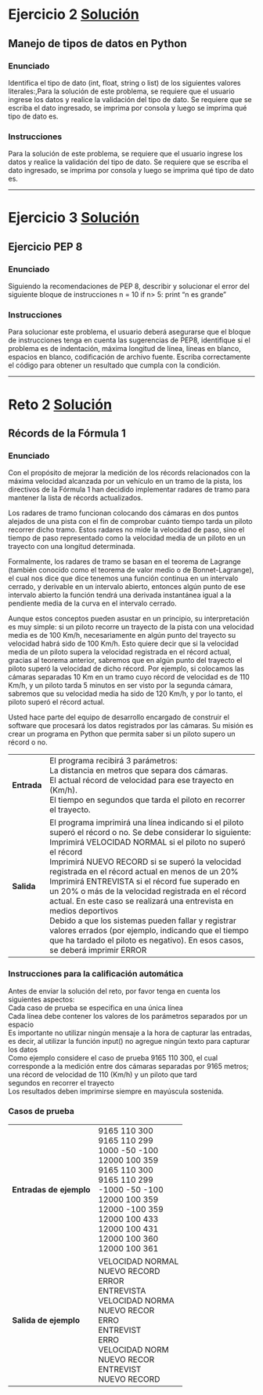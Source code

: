 # Ejercicio 2 [Solución](https://github.com/dsernag/MisionTICUSA2022/blob/main/Ciclo1Python/Semana2/Ejercicio2.py)
## Manejo de tipos de datos en Python
### Enunciado
Identifica el tipo de dato (int, float, string o list) de los siguientes valores literales:,Para la solución de este problema, se requiere que el usuario ingrese los datos y realice la validación del tipo de dato. Se requiere que se escriba el dato ingresado, se imprima por consola y luego se imprima qué tipo de dato es.

### Instrucciones
Para la solución de este problema, se requiere que el usuario ingrese los datos y realice la validación del tipo de dato. Se requiere que se escriba el dato ingresado, se imprima por consola y luego se imprima qué tipo de dato es.
___
# Ejercicio 3 [Solución](https://github.com/dsernag/MisionTICUSA2022/blob/main/Ciclo1Python/Semana2/Ejercicio3.py)
## Ejercicio PEP 8
### Enunciado
Siguiendo la recomendaciones de PEP 8, describir y solucionar el error del siguiente bloque de instrucciones n = 10 if n> 5: print “n es grande”

### Instrucciones
Para solucionar este problema, el usuario deberá asegurarse que el bloque de instrucciones tenga en cuenta las sugerencias de PEP8, identifique si el problema es de indentación, máxima longitud de línea, líneas en blanco, espacios en blanco, codificación de archivo fuente. Escriba correctamente el código para obtener un resultado que cumpla con la condición.
___
# Reto 2 [Solución](https://github.com/dsernag/MisionTICUSA2022/blob/main/Ciclo1Python/Semana2/Reto2.py)
## Récords de la Fórmula 1

### Enunciado

Con el propósito de mejorar la medición de los récords relacionados con la máxima velocidad alcanzada por un vehículo en un tramo de la pista, los directivos de la Fórmula 1 han decidido implementar radares de tramo para mantener la lista de récords actualizados.

Los radares de tramo funcionan colocando dos cámaras en dos puntos alejados de una pista con el fin de comprobar cuánto tiempo tarda un piloto recorrer dicho tramo. Estos radares no mide la velocidad de paso, sino el tiempo de paso representado como la velocidad media de un piloto en un trayecto con una longitud determinada.

Formalmente, los radares de tramo se basan en el teorema de Lagrange (también conocido como el teorema de valor medio o de Bonnet-Lagrange), el cual nos dice que dice tenemos una función continua en un intervalo cerrado, y derivable en un intervalo abierto, entonces algún punto de ese intervalo abierto la función tendrá una derivada instantánea igual a la pendiente media de la curva en el intervalo cerrado.

Aunque estos conceptos pueden asustar en un principio, su interpretación es muy simple: si un piloto recorre un trayecto de la pista con una velocidad media es de 100 Km/h, necesariamente en algún punto del trayecto su velocidad habrá sido de 100 Km/h. Esto quiere decir que si la velocidad media de un piloto supera la velocidad registrada en el récord actual, gracias al teorema anterior, sabremos que en algún punto del trayecto el piloto superó la velocidad de dicho récord. Por ejemplo, si colocamos las cámaras separadas 10 Km en un tramo cuyo récord de velocidad es de 110 Km/h, y un piloto tarda 5 minutos en ser visto por la segunda cámara, sabremos que su velocidad media ha sido de 120 Km/h, y por lo tanto, el piloto superó el récord actual.

Usted hace parte del equipo de desarrollo encargado de construir el software que procesará los datos registrados por las cámaras. Su misión es crear un programa en Python que permita saber si un piloto supero un récord o no.

| | |
| --- | --- |
| **Entrada** | El programa recibirá 3 parámetros: </br>La distancia en metros que separa dos cámaras.</br>El actual récord de velocidad para ese trayecto en (Km/h).</br>El tiempo en segundos que tarda el piloto en recorrer el trayecto.|
| **Salida** | El programa imprimirá una línea indicando si el piloto superó el récord o no. Se debe considerar lo siguiente: <br> Imprimirá VELOCIDAD NORMAL si el piloto no superó el récord <br> Imprimirá NUEVO RECORD si se superó la velocidad registrada en el récord actual en menos de un 20% <br> Imprimirá ENTREVISTA si el récord fue superado en un 20% o más de la velocidad registrada en el récord actual. En este caso se realizará una entrevista en medios deportivos <br> Debido a que los sistemas pueden fallar y registrar valores errados (por ejemplo, indicando que el tiempo que ha tardado el piloto es negativo). En esos casos, se deberá imprimir ERROR|

### Instrucciones para la calificación automática

Antes de enviar la solución del reto, por favor tenga en cuenta los siguientes aspectos: <br> Cada caso de prueba se especifica en una única línea <br> Cada línea debe contener los valores de los parámetros separados por un espacio <br> Es importante no utilizar ningún mensaje a la hora de capturar las entradas, es decir, al utilizar la función input() no agregue ningún texto para capturar los datos <br> Como ejemplo considere el caso de prueba 9165 110 300, el cual corresponde a la medición entre dos cámaras separadas por 9165 metros; una récord de velocidad de 110 (Km/h) y un piloto que tard <br> segundos en recorrer el trayecto <br> Los resultados deben imprimirse siempre en mayúscula sostenida.

### Casos de prueba

| | |
| --- | --- |
| **Entradas de ejemplo** | 9165 110 300 </br> 9165 110 299 </br> 1000 -50 -100 </br> 12000 100 359 <br> 9165 110 300 <br> 9165 110 299 <br> -1000 -50 -100 <br> 12000 100 359 <br> 12000 -100 359 <br> 12000 100 433 <br> 12000 100 431 <br> 12000 100 360 <br> 12000 100 361 |
| **Salida de ejemplo** | VELOCIDAD NORMAL </br> NUEVO RECORD </br> ERROR </br> ENTREVISTA <br> VELOCIDAD NORMA <br> NUEVO RECOR <br> ERRO <br> ENTREVIST <br> ERRO <br> VELOCIDAD NORM <br> NUEVO RECOR <br> ENTREVIST <br> NUEVO RECORD |
